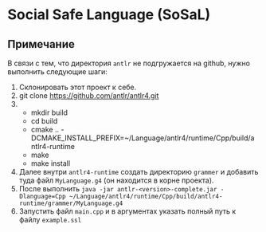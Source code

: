 # Social Safe Language (SoSaL)

## Примечание

В связи с тем, что директория `antlr` не подгружается на github, нужно выполнить следующие шаги:
1. Склонировать этот проект к себе.
2. git clone https://github.com/antlr/antlr4.git
3. - mkdir build 
   - cd build
   - cmake .. -DCMAKE_INSTALL_PREFIX=~/Language/antlr4/runtime/Cpp/build/antlr4-runtime
   - make
   - make install
4. Далее внутри `antlr4-runtime` создать директорию `grammer` и добавить туда файл `MyLanguage.g4` (он находится в корне проекта).
5. После выполнить `java -jar antlr-<version>-complete.jar -Dlanguage=Cpp ~/Language/antlr4/runtime/Cpp/build/antlr4-runtime/grammer/MyLanguage.g4`
6. Запустить файл `main.cpp` и в аргументах указать полный путь к файлу `example.ssl`